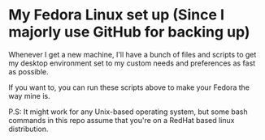 # My Fedora Linux set up (Since I majorly use GitHub for backing up) 

Whenever I get a new machine, I'll have a bunch of files and scripts to get my desktop environment set to my custom needs and preferences as fast as possible.

If you want to, you can run these scripts above to make your Fedora the way mine is.

P.S: It might work for any Unix-based operating system, but some bash commands in this repo assume that you're on a RedHat based linux distribution.
